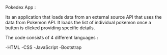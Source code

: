 Pokedex App :

Its an application that loads data from an external source API that uses the data from Pokemon API. It loads the list of individual pokemon once a button is clicked providing specific details. 


The code consists of 4 different languages :

-HTML
-CSS
-JavaScript
-Bootstrap

